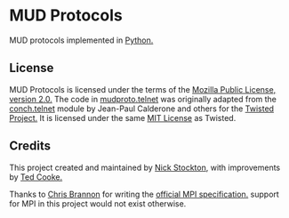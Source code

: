 # MUD Protocols

MUD protocols implemented in [Python.](https://www.python.org)


## License

MUD Protocols is licensed under the terms of the [Mozilla Public License, version 2.0.](https://www.mozilla.org/en-US/MPL/2.0)
The code in [mudproto.telnet](https://github.com/nstockton/mud-protocols/blob/master/mudproto/telnet.py)
was originally adapted from the [conch.telnet](https://github.com/twisted/twisted/blob/trunk/src/twisted/conch/telnet.py)
module by Jean-Paul Calderone and others for the [Twisted Project.](https://twistedmatrix.com)
It is licensed under the same [MIT License](https://github.com/twisted/twisted/blob/trunk/LICENSE) as Twisted.


## Credits

This project created and maintained by [Nick Stockton,](https://github.com/nstockton)
with improvements by [Ted Cooke.](https://github.com/BeastlyTheos)

Thanks to [Chris Brannon](https://github.com/cmb) for writing the
[official MPI specification.](https://mume.org/help/mpi) support for MPI in this
project would not exist otherwise.
